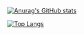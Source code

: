 [![Anurag's GitHub stats](https://github-readme-stats.vercel.app/api?username=leebin55&theme=dark)](https://github.com/anuraghazra/github-readme-stats)


[![Top Langs](https://github-readme-stats.vercel.app/api/top-langs/?username=leebin55&theme=dark&layout=compact)](https://github.com/anuraghazra/github-readme-stats)
